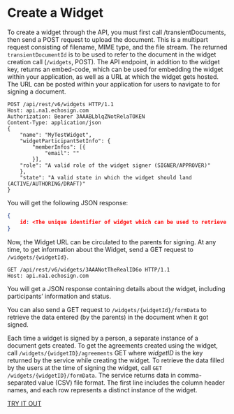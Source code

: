# Create a Widget
 
To create a widget through the API, you must first call /transientDocuments, then send a POST request to upload the document. This is a multipart request consisting of filename, MIME type, and the file stream. The returned `transientDocumentId` is to be used to refer to the document in the widget creation call (`/widgets`, POST). The API endpoint, in addition to the widget key, returns an embed-code, which can be used for embedding the widget within your application, as well as a URL at which the widget gets hosted. The URL can be posted within your application for users to navigate to for signing a document.

```http
POST /api/rest/v6/widgets HTTP/1.1
Host: api.na1.echosign.com
Authorization: Bearer 3AAABLblqZNotRelaTOKEN
Content-Type: application/json
{
    "name": "MyTestWidget",
    "widgetParticipantSetInfo": {
        "memberInfos": [{
            "email": ""
        }],
    "role": "A valid role of the widget signer (SIGNER/APPROVER)"
    },
    "state": "A valid state in which the widget should land (ACTIVE/AUTHORING/DRAFT)"
}
```

You will get the following JSON response:

```json
{
    id: <The unique identifier of widget which can be used to retrieve the data entered by the signers.>
}
```

Now, the Widget URL can be circulated to the parents for signing. At any time, to get information about the Widget, send a GET request to `/widgets/{widgetId}`.

```http
GET /api/rest/v6/widgets/3AAANotTheRealID6o HTTP/1.1
Host: api.na1.echosign.com
```

You will get a JSON response containing details about the widget, including participants&rsquo; information and status.

You can also send a GET request to `/widgets/{widgetId}/formData` to retrieve the data entered (by the parents) in the document when it got signed.

Each time a widget is signed by a person, a separate instance of a document gets created. To get the agreements created using the widget, call `/widgets/{widgetID}/agreements` GET where _widgetID_ is the key returned by the service while creating the widget. To retrieve the data filled by the users at the time of signing the widget, call `GET /widgets/{widgetID}/formData`. The service returns data in comma-separated value (CSV) file format. The first line includes the column header names, and each row represents a distinct instance of the widget.

[TRY IT OUT](https://secure.na1.echosign.com/public/docs/restapi/v6#!/widgets/)